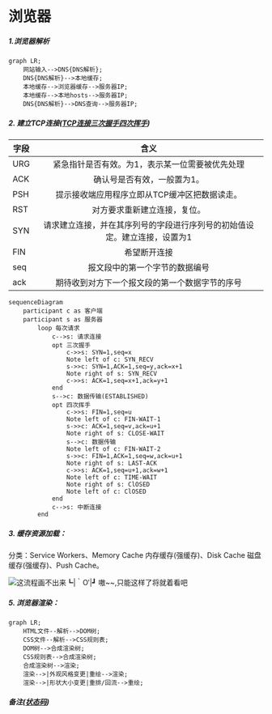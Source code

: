 <!--
 * @version: 1.0.0
 * @Date: 2019-09-25 19:39:01
 * @LastEditTime: 2019-09-25 20:51:33
 -->
# 浏览器

##### 1.浏览器解析

```mermaid
graph LR;
    网站输入-->DNS{DNS解析};
    DNS{DNS解析}-->本地缓存;
    本地缓存-->浏览器缓存-->服务器IP;
    本地缓存-->本地hosts-->服务器IP;
    DNS{DNS解析}-->DNS查询-->服务器IP;
```

##### 2. 建立TCP连接([TCP连接三次握手四次挥手](https://blog.csdn.net/qq_38950316/article/details/81087809))

字段|含义
---|:--:
URG|紧急指针是否有效。为1，表示某一位需要被优先处理
ACK|确认号是否有效，一般置为1。
PSH|提示接收端应用程序立即从TCP缓冲区把数据读走。
RST|对方要求重新建立连接，复位。
SYN|请求建立连接，并在其序列号的字段进行序列号的初始值设定。建立连接，设置为1
FIN|希望断开连接
seq|报文段中的第一个字节的数据编号
ack|期待收到对方下一个报文段的第一个数据字节的序号

```mermaid
sequenceDiagram
    participant c as 客户端
    participant s as 服务器
        loop 每次请求
            c-->s: 请求连接
            opt 三次握手
                c->>s: SYN=1,seq=x
                Note left of c: SYN_RECV
                s->>c: SYN=1,ACK=1,seq=y,ack=x+1
                Note right of s: SYN_RECV
                c->>s: ACK=1,seq=x+1,ack=y+1
            end
            s-->c: 数据传输(ESTABLISHED)
            opt 四次挥手
                c->>s: FIN=1,seq=u
                Note left of c: FIN-WAIT-1
                s->>c: ACK=1,seq=v,ack=u+1
                Note right of s: CLOSE-WAIT
                s-->c: 数据传输
                Note left of c: FIN-WAIT-2
                s->>c: FIN=1,ACK=1,seq=w,ack=u+1
                Note right of s: LAST-ACK
                c->>s: ACK=1,seq=u+1,ack=w+1
                Note left of c: TIME-WAIT
                Note right of s: ClOSED
                Note left of c: ClOSED
            end
            c-->s: 中断连接
        end
```

##### 3. 缓存资源加载：

分类：Service Workers、Memory Cache 内存缓存(强缓存)、Disk Cache 磁盘缓存(强缓存)、Push Cache。

![这流程画不出来┗|｀O′|┛ 嗷~~,只能这样了将就着看吧](https://nikai.site/docs/cache.jpg)

##### 5. 浏览器渲染：

```mermaid
graph LR;
    HTML文件--解析-->DOM树;
    CSS文件--解析-->CSS规则表;
    DOM树-->合成渲染树;
    CSS规则表-->合成渲染树;
    合成渲染树-->渲染;
    渲染-->|外观风格变更|重绘-->渲染;
    渲染-->|形状大小变更|重排/回流-->重绘;
```

##### 备注([状态码](https://help.aliyun.com/knowledge_detail/36393.html?spm=5176.13394938.0.0.5f4f2813vEprwy))